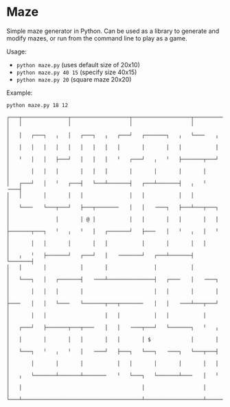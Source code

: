 Maze
====

Simple maze generator in Python. Can be used as a library to generate and
modify mazes, or run from the command line to play as a game.

Usage:
- `python maze.py` (uses default size of 20x10)
- `python maze.py 40 15` (specify size 40x15)
- `python maze.py 20` (square maze 20x20)

Example:

    python maze.py 18 12

    ┌───┬───────────────┬───────────────────┬───────────────────┬───────────┐
    │   │               │                   │                   │           │
    │   │   ┌───┐   ╷   │   ┌───┐   ╷   ┌───┘   ┌───────┐   ╷   └───╴   ╷   │
    │   │   │   │   │   │   │   │   │   │       │       │   │           │   │
    │   ╵   │   │   ├───┘   │   │   │   ╵   ┌───┘   ╷   ╵   ├───────┬───┘   │
    │       │   │   │       │   │   │       │       │       │       │       │
    │   ┌───┘   │   ╵   ┌───┤   └───┴───────┤   ┌───┴───────┤   ╷   ╵   ╶───┤
    │   │       │       │   │               │   │           │   │           │
    │   └───╴   └───┬───┘   ├───┬───────╴   │   │   ╶───┐   ├───┴───┬───┐   │
    │               │       │ @ │           │   │       │   │       │   │   │
    ├───────┬───┐   ╵   ╷   ╵   │   ┌───────┘   ├───╴   │   ╵   ╷   │   ╵   │
    │       │   │       │       │   │           │       │       │   │       │
    │   ╷   ╵   ├───────┘   ┌───┘   │   ╶───────┘   ┌───┴───────┤   └───────┤
    │   │       │           │       │               │           │           │
    │   └───┐   │   ┌───────┤   ╶───┴───────────────┤   ┌───╴   │   ╶───┐   │
    │       │   │   │       │                       │   │       │       │   │
    ├───╴   │   │   └───╴   └───────┬───┬───────╴   │   │   ╶───┴───┬───┘   │
    │       │   │                   │   │           │   │           │       │
    │   ┌───┘   ├───────┬───┬───╴   │   │   ╶───┬───┘   └───────┐   ╵   ╷   │
    │   │       │       │   │       │   │       │ $             │       │   │
    │   └───┐   ╵   ╷   ╵   │   ╶───┘   ├───┐   └───┐   ╶───┐   └───┬───┤   │
    │       │       │       │           │   │       │       │       │   │   │
    │   ╷   └───────┴───────┴───────╴   ╵   └───┐   └───────┴───╴   │   ╵   │
    │   │                                       │                   │       │
    └───┴───────────────────────────────────────┴───────────────────┴───────┘
